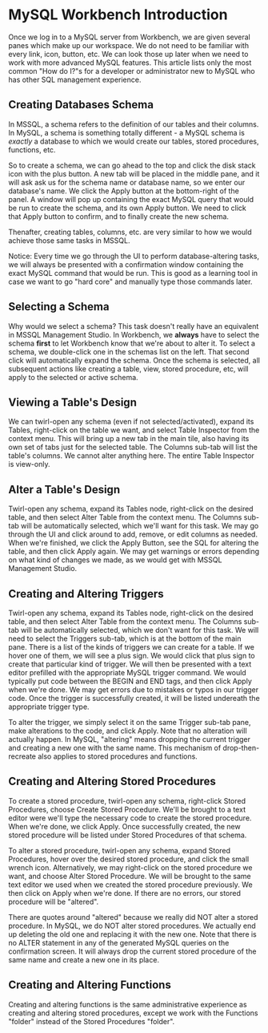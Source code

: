 # MySQL Workbench Introduction

Once we log in to a MySQL server from Workbench, we are given several panes which make up our workspace. We do not need to be familiar with every link, icon, button,
etc. We can look those up later when we need to work with more advanced MySQL features. This article lists only the most common "How do I?"s for a developer or
administrator new to MySQL who has other SQL management experience.

## Creating Databases Schema
In MSSQL, a schema refers to the definition of our tables and their columns. In MySQL, a schema is something totally different - a MySQL schema is *exactly* a
database to which we would create our tables, stored procedures, functions, etc.

So to create a schema, we can go ahead to the top and click the disk stack icon with the plus button. A new tab will be placed in the middle pane, and it will ask
ask us for the schema name or database name, so we enter our database's name. We click the Apply button at the bottom-right of the panel. A window will pop up
containing the exact MySQL query that would be run to create the schema, and its own Apply button. We need to click that Apply button to confirm, and to finally
create the new schema.

Thenafter, creating tables, columns, etc. are very similar to how we would achieve those same tasks in MSSQL.

Notice: Every time we go through the UI to perform database-altering tasks,
we will always be presented with a confirmation window containing the exact MySQL command that would be run. This is good as a learning tool in case we want to
go "hard core" and manually type those commands later.

## Selecting a Schema

Why would we select a schema? This task doesn't really have an equivalent in MSSQL Management Studio. In Workbench, we **always** have to select the schema **first**
to let Workbench know that we're about to alter it. To select a schema, we double-click one in the schemas list on the left. That second click will automatically
expand the schema. Once the schema is selected, all subsequent actions like creating a table, view, stored procedure, etc, will apply to the selected or active
schema.

## Viewing a Table's Design

We can twirl-open any schema (even if not selected/activated), expand its Tables, right-click on the table we want, and select Table Inspector from the context menu.
This will bring up a new tab in the main tile, also having its own set of tabs just for the selected table. The Columns sub-tab will list the table's columns. We 
cannot alter anything here. The entire Table Inspector is view-only.

## Alter a Table's Design

Twirl-open any schema, expand its Tables node, right-click on the desired table, and then select Alter Table from the context menu. The Columns sub-tab will be
automatically selected, which we'll want for this task. We may go through the UI and click around to add, remove, or edit columns as needed. When we're finished,
we click the Apply Button, see the SQL for altering the table, and then click Apply again. We may get warnings or errors depending on what kind of changes we made,
as we would get with MSSQL Management Studio.

## Creating and Altering Triggers

Twirl-open any schema, expand its Tables node, right-click on the desired table, and then select Alter Table from the context menu. The Columns sub-tab will be
automatically selected, which we don't want for this task. We will need to select the Triggers sub-tab, which is at the bottom of the main pane. There is a list
of the kinds of triggers we can create for a table. If we hover one of them, we will see a plus sign. We would click that plus sign to create that particular kind
of trigger. We will then be presented with a text editor prefilled with the appropriate MySQL trigger command. We would typically put code between the BEGIN and
END tags, and then click Apply when we're done. We may get errors due to mistakes or typos in our trigger code. Once the trigger is successfully created, it will
be listed undereath the appropriate trigger type.

To alter the trigger, we simply select it on the same Trigger sub-tab pane, make alterations to the code, and click Apply. Note that no alteration will actually
happen. In MySQL, "altering" means dropping the current trigger and creating a new one with the same name. This mechanism of drop-then-recreate also applies to
stored procedures and functions.

## Creating and Altering Stored Procedures

To create a stored procedure, twirl-open any schema, right-click Stored Procedures, choose Create Stored Procedure. We'll be brought to a text editor were we'll
type the necessary code to create the stored procedure. When we're done, we click Apply. Once successfully created, the new stored procedure will be listed under
Stored Procedures of that schema.

To alter a stored procedure, twirl-open any schema, expand Stored Procedures, hover over the desired stored procedure, and click the small wrench icon. Alternatively,
we may right-click on the stored procedure we want, and choose Alter Stored Procedure. We will be brought to the same text editor we used when we created the stored
procedure previously. We then click on Apply when we're done. If there are no errors, our stored procedure will be "altered".

There are quotes around "altered" because we really did NOT alter a stored procedure. In MySQL, we do NOT alter stored procedures. We actually end up deleting the
old one and replacing it with the new one. Note that there is no ALTER statement in any of the generated MySQL queries on the confirmation screen. It will always
drop the current stored procedure of the same name and create a new one in its place.

## Creating and Altering Functions

Creating and altering functions is the same administrative experience as creating and altering stored procedures, except we work with the Functions "folder" instead
of the Stored Procedures "folder".